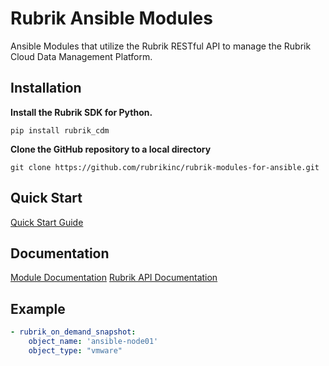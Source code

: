 #  Rubrik Ansible Modules
 
Ansible Modules that utilize the Rubrik RESTful API to manage the Rubrik Cloud Data Management Platform.

## Installation

**Install the Rubrik SDK for Python.**

`pip install rubrik_cdm`

**Clone the GitHub repository to a local directory**

`git clone https://github.com/rubrikinc/rubrik-modules-for-ansible.git`

## Quick Start

[Quick Start Guide](https://github.com/rubrikinc/rubrik-modules-for-ansible/blob/master/docs/quick-start.md)


## Documentation

[Module Documentation](https://rubrik.gitbook.io/rubrik-modules-for-ansible/)
[Rubrik API Documentation](https://github.com/rubrikinc/api-documentation)

## Example

```yaml
- rubrik_on_demand_snapshot:
    object_name: 'ansible-node01'
    object_type: "vmware"
```


